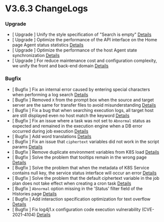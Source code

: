 # V3.6.3 ChangeLogs




### Upgrade
- [ Upgrade ] Unify the style specification of "Search is empty" [Details](http://github.com/Tencent/bk-job/issues/1767)
- [ Upgrade ] Optimize the performance of the API interface on the Home page Agent status statistics [Details](http://github.com/Tencent/bk-job/issues/745)
- [ Upgrade ] Optimize the performance of the host Agent state synchronization [Details](http://github.com/Tencent/bk-job/issues/1403)
- [ Upgrade ] For reduce maintenance cost and configuration complexity, we unify the front and back-end domain [Details](http://github.com/Tencent/bk-job/issues/744)

### Bugfix
- [ Bugfix ] Fix an internal error caused by entering special characters when performing a log search [Details](http://github.com/Tencent/bk-job/issues/1741)
- [ Bugfix ] Removed `X` from the prompt box when the source and target server are the same for transfer files to avoid misunderstanding [Details](http://github.com/Tencent/bk-job/issues/1877)
- [ Bugfix ] Fix a bug that when searching execution logs, all target host are still displayed even no host match the keyword [Details](http://github.com/Tencent/bk-job/issues/1874)
- [ Bugfix ] Fix an issue where a task was not set to `Abnormal` status as expected and remained in the execution engine when a DB error occurred during job execution [Details](http://github.com/Tencent/bk-job/issues/1840)
- [ Bugfix ] Add word translations [Details](http://github.com/Tencent/bk-job/issues/1837)
- [ Bugfix ] Fix an issue that `ciphertext` variables did not work in the script params [Details](http://github.com/Tencent/bk-job/issues/1853)
- [ Bugfix ] Remove duplicate environment variables from K8S load [Details](http://github.com/Tencent/bk-job/issues/1828)
- [ Bugfix ] Solve the problem that tooltips remain in the wrong page [Details](http://github.com/Tencent/bk-job/issues/1807)
- [ Bugfix ] Solve the problem that when the metadata of K8S Service contains null key, the service status interface will occur an error [Details](http://github.com/Tencent/bk-job/issues/1694)
- [ Bugfix ] Solve the problem that the default ciphertext variable in the job plan does not take effect when creating a cron task [Details](http://github.com/Tencent/bk-job/issues/1764)
- [ Bugfix ] `Abnormal` option missing in the 'Status' filter field of the Histories page [Details](http://github.com/Tencent/bk-job/issues/1763)
- [ Bugfix ] Add interaction specification optimization for text overflow [Details](http://github.com/Tencent/bk-job/issues/1766)
- [ Bugfix ] Fix log4j1.x configuration code execution vulnerability (CVE-2021-4104) [Details](http://github.com/Tencent/bk-job/issues/1756)